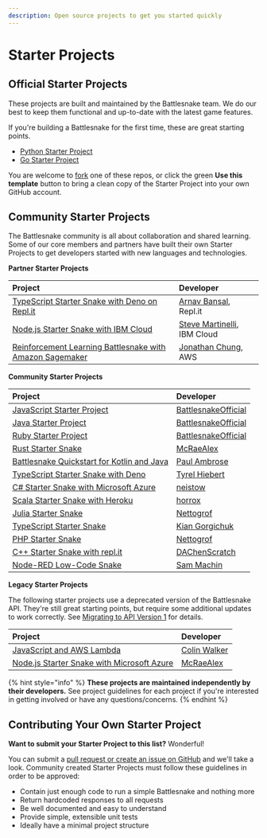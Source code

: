 ```yaml
---
description: Open source projects to get you started quickly
---
```


# Starter Projects

## Official Starter Projects

These projects are built and maintained by the Battlesnake team. We do our best to keep them functional and up-to-date with the latest game features.

If you're building a Battlesnake for the first time, these are great starting points.

* [Python Starter Project](https://github.com/battlesnakeofficial/starter-snake-python)
* [Go Starter Project](https://github.com/battlesnakeofficial/starter-snake-go)

You are welcome to [fork](https://docs.github.com/en/get-started/quickstart/fork-a-repo) one of these repos, or click the green **Use this template** button to bring a clean copy of the Starter Project into your own GitHub account.

## Community Starter Projects

The Battlesnake community is all about collaboration and shared learning. Some of our core members and partners have built their own Starter Projects to get developers started with new languages and technologies.

**Partner Starter Projects**

| Project | Developer |
| :--- | :--- |
| [TypeScript Starter Snake with Deno on Repl.it](https://repl.it/@ArnavBansal/starter-snake-deno#index.ts) | [Arnav Bansal](https://repl.it/@ArnavBansal), Repl.it |
| [Node.js Starter Snake with IBM Cloud](https://github.com/IBM/starter-snake-node) | [Steve Martinelli](https://github.com/stevemar), IBM Cloud |
| [Reinforcement Learning Battlesnake with Amazon Sagemaker](https://github.com/awslabs/sagemaker-battlesnake-ai) | [Jonathan Chung](https://github.com/jonomon), AWS |

**Community Starter Projects**

| **Project** | Developer |
| :--- | :--- |
| [JavaScript Starter Project](https://github.com/battlesnakeofficial/starter-snake-node) | [BattlesnakeOfficial](https://github.com/BattlesnakeOfficial) |
| [Java Starter Project](https://github.com/battlesnakeofficial/starter-snake-java) | [BattlesnakeOfficial](https://github.com/BattlesnakeOfficial) |
| [Ruby Starter Project](https://github.com/battlesnakeofficial/starter-snake-ruby) | [BattlesnakeOfficial](https://github.com/BattlesnakeOfficial) |
| [Rust Starter Snake](https://github.com/mcraealex/rustysnake) | [McRaeAlex](https://github.com/McRaeAlex) |
| [Battlesnake Quickstart for Kotlin and Java](https://github.com/pambrose/battlesnake-quickstart) | [Paul Ambrose](https://github.com/pambrose) |
| [TypeScript Starter Snake with Deno](https://github.com/tyrelh/starter-snake-typescript-deno) | [Tyrel Hiebert](https://github.com/tyrelh) |
| [C\# Starter Snake with Microsoft Azure](https://github.com/neistow/battlesnake-starter-csharp) | [neistow](https://github.com/neistow) |
| [Scala Starter Snake with Heroku](https://github.com/horrox/battlesnake-starter-scala) | [horrox](https://github.com/horrox) |
| [Julia Starter Snake](https://github.com/Nettogrof/starter-snake-julia) | [Nettogrof](https://github.com/Nettogrof) |
| [TypeScript Starter Snake](https://github.com/kgorgi/starter-snake-node-ts) | [Kian Gorgichuk](https://github.com/kgorgi) |
| [PHP Starter Snake](https://github.com/Nettogrof/starter-snake-php) | [Nettogrof](https://github.com/Nettogrof) |
| [C++ Starter Snake with repl.it](https://github.com/DAChenScratch/Starter-Battlesnake-Cpp-with-replit) | [DAChenScratch](https://github.com/DAChenScratch) |
| [Node-RED Low-Code Snake](https://flows.nodered.org/flow/6cbf34b31e1890bb7a638005bcc4f54b) | [Sam Machin](https://github.com/sammachin) |

**Legacy Starter Projects**

The following starter projects use a deprecated version of the Battlesnake API. They're still great starting points, but require some additional updates to work correctly. See [Migrating to API Version 1](../guides/migrating-to-api-version-1.md) for details.

| Project | Developer |
| :--- | :--- |
| [JavaScript and AWS Lambda](https://colinjfw.github.io/battlesnake-learn/) | [Colin Walker](https://github.com/colinjfw) |
| [Node.js Starter Snake with Microsoft Azure](https://github.com/mcraealex/AzureSnake) | [McRaeAlex](https://github.com/McRaeAlex) |

{% hint style="info" %}
**These projects are maintained independently by their developers.** See project guidelines for each project if you're interested in getting involved or have any questions/concerns.
{% endhint %}

## Contributing Your Own Starter Project

**Want to submit your Starter Project to this list?** Wonderful!

You can submit a [pull request or create an issue on GitHub](https://github.com/BattlesnakeOfficial/docs) and we'll take a look. Community created Starter Projects must follow these guidelines in order to be approved:

* Contain just enough code to run a simple Battlesnake and nothing more
* Return hardcoded responses to all requests
* Be well documented and easy to understand
* Provide simple, extensible unit tests
* Ideally have a minimal project structure

